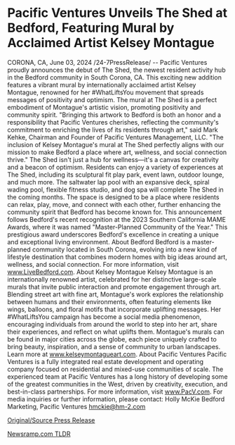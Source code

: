 # Pacific Ventures Unveils The Shed at Bedford, Featuring Mural by Acclaimed Artist Kelsey Montague

CORONA, CA, June 03, 2024 /24-7PressRelease/ -- Pacific Ventures proudly announces the debut of The Shed, the newest resident activity hub in the Bedford community in South Corona, CA. This exciting new addition features a vibrant mural by internationally acclaimed artist Kelsey Montague, renowned for her #WhatLiftsYou movement that spreads messages of positivity and optimism.  The mural at The Shed is a perfect embodiment of Montague's artistic vision, promoting positivity and community spirit. "Bringing this artwork to Bedford is both an honor and a responsibility that Pacific Ventures cherishes, reflecting the community's commitment to enriching the lives of its residents through art," said Mark Kehke, Chairman and Founder of Pacific Ventures Management, LLC. "The inclusion of Kelsey Montague's mural at The Shed perfectly aligns with our mission to make Bedford a place where art, wellness, and social connection thrive."  The Shed isn't just a hub for wellness—it's a canvas for creativity and a beacon of optimism. Residents can enjoy a variety of experiences at The Shed, including its sculptural fit play park, event lawn, outdoor lounge, and much more. The saltwater lap pool with an expansive deck, spiral wading pool, flexible fitness studio, and dog spa will complete The Shed in the coming months. The space is designed to be a place where residents can relax, play, move, and connect with each other, further enhancing the community spirit that Bedford has become known for.  This announcement follows Bedford's recent recognition at the 2023 Southern California MAME Awards, where it was named "Master-Planned Community of the Year." This prestigious award underscores Bedford's excellence in creating a unique and exceptional living environment.  About Bedford Bedford is a master-planned community located in South Corona, evolving into a new kind of lifestyle destination that combines modern homes with big ideas around art, wellness, and social connection. For more information, visit www.LiveBedford.com.  About Kelsey Montague Kelsey Montague is an internationally renowned artist, celebrated for her distinctive large-scale murals that invite public interaction and promote engagement through art. Blending street art with fine art, Montague's work explores the relationship between humans and their environments, often featuring elements like wings, balloons, and floral motifs that incorporate uplifting messages. Her #WhatLiftsYou campaign has become a social media phenomenon, encouraging individuals from around the world to step into her art, share their experiences, and reflect on what uplifts them. Montague's murals can be found in major cities across the globe, each piece uniquely crafted to bring beauty, inspiration, and a sense of community to urban landscapes. Learn more at www.kelseymontagueart.com.  About Pacific Ventures Pacific Ventures is a fully integrated real estate development and operating company focused on residential and mixed-use communities of scale. The experienced team at Pacific Ventures has a long history of developing some of the greatest communities in the West, driven by creativity, execution, and best-in-class partnerships. For more information, visit www.PacV.com.  For media inquiries or further information, please contact: Holly McKie Bedford Marketing, Pacific Ventures hmckie@hm-2.com 

[Original/Source Press Release](https://www.24-7pressrelease.com/press-release/511351/pacific-ventures-unveils-the-shed-at-bedford-featuring-mural-by-acclaimed-artist-kelsey-montague) 

[Newsramp.com TLDR](https://newsramp.com/None) 